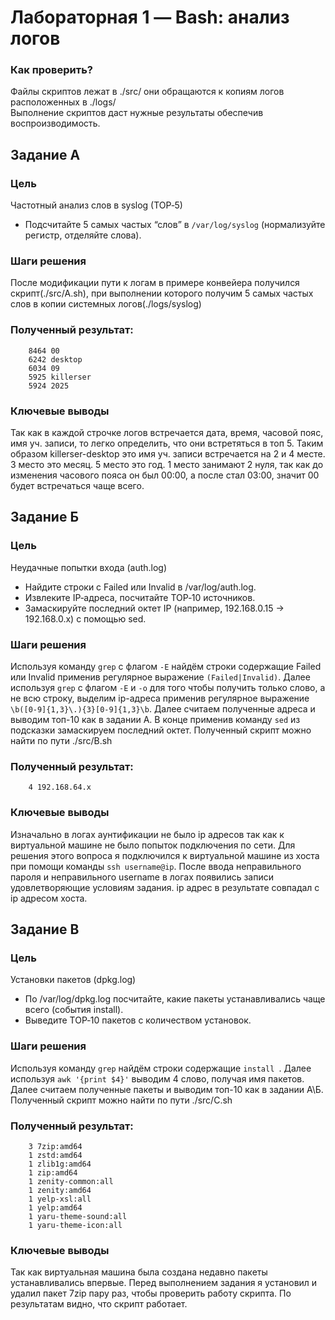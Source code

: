 # Лабораторная 1 — Bash: анализ логов

### Как проверить?
Файлы скриптов лежат в ./src/ они обращаются к копиям логов расположенных в ./logs/  
Выполнение скриптов даст нужные результаты обеспечив воспроизводимость.

## Заданиe A

### Цель
Частотный анализ слов в syslog (TOP‑5)
- Подсчитайте 5 самых частых “слов” в `/var/log/syslog` (нормализуйте регистр, отделяйте слова).

### Шаги решения
После модификации пути к логам в примере конвейера получился скрипт(./src/A.sh), при выполнении которого получим 5 самых частых слов в копии системных логов(./logs/syslog)  

### Полученный результат:
```
    8464 00
    6242 desktop
    6034 09
    5925 killerser
    5924 2025
```
### Ключевые выводы
Так как в каждой строчке логов встречается дата, время, часовой пояс, имя уч. записи, то легко определить, что они встретяться в топ 5. Таким образом killerser-desktop это имя уч. записи встречается на 2 и 4 месте. 3 место это месяц. 5 место это год. 1 место занимают 2 нуля, так как до изменения часового пояса он был 00:00, а после стал 03:00, значит 00 будет встречаться чаще всего.

## Заданиe Б

### Цель
Неудачные попытки входа (auth.log)
- Найдите строки с Failed или Invalid в /var/log/auth.log.
- Извлеките IP‑адреса, посчитайте TOP‑10 источников.
- Замаскируйте последний октет IP (например, 192.168.0.15 → 192.168.0.x) с помощью sed.

### Шаги решения
Используя команду `grep` с флагом `-E` найдём строки содержащие Failed или Invalid применив регулярное выражение `(Failed|Invalid)`. Далее используя `grep` с флагом `-E` и `-o` для того чтобы получить только слово, а не всю строку, выделим ip-адреса применив регулярное выражение `\b([0-9]{1,3}\.){3}[0-9]{1,3}\b`. Далее считаем полученные адреса и выводим топ-10 как в задании А. В конце применив команду `sed` из подсказки замаскируем последний октет. Полученный скрипт можно найти по пути ./src/B.sh  

### Полученный результат:
```
    4 192.168.64.x
```
### Ключевые выводы
Изначально в логах аунтификации не было ip адресов так как к виртуальной машине не было попыток подключения по сети. Для решения этого вопроса я подключился к виртуальной машине из хоста при помощи команды `ssh username@ip`. После ввода неправильного пароля и неправильного username в логах появились записи удовлетворяющие условиям задания. ip адрес в результате совпадал с ip адресом хоста.

## Заданиe В

### Цель
Установки пакетов (dpkg.log)
- По /var/log/dpkg.log посчитайте, какие пакеты устанавливались чаще всего (события install).
- Выведите TOP‑10 пакетов с количеством установок.

### Шаги решения
Используя команду `grep` найдём строки содержащие `install `. Далее используя `awk '{print $4}'` выводим 4 слово, получая имя пакетов. Далее считаем полученные пакеты и выводим топ-10 как в задании А\Б. Полученный скрипт можно найти по пути ./src/С.sh  

### Полученный результат:
```
    3 7zip:amd64
    1 zstd:amd64
    1 zlib1g:amd64
    1 zip:amd64
    1 zenity-common:all
    1 zenity:amd64
    1 yelp-xsl:all
    1 yelp:amd64
    1 yaru-theme-sound:all
    1 yaru-theme-icon:all
```
### Ключевые выводы
Так как виртуальная машина была создана недавно пакеты устанавливались впервые. Перед выполнением задания я установил и удалил пакет 7zip пару раз, чтобы проверить работу скрипта. По результатам видно, что скрипт работает.